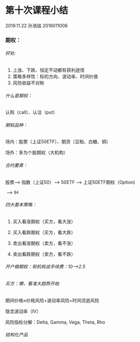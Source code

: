 # 第十次课程小结

2019.11.22  孙浩铭  2016011006

### 期权：

###### 好处:   
1.  上涨、下跌、恒定不动都有获利途径
2.  策略多样性：标的方向、波动率、时间价值
3.  风险收益不对称 

###### 什么是期权：

认购（call）、认沽（put）

###### 期权品种：

场内：股票（上证50ETF）、期货（豆粕、白糖、铜）

场外：多为个股期权（大机构）

###### 合约要素：

股票--> 指数（上证50）--> 50ETF --> 上证50ETF期权（Option)

​                                         --> IH

###### 四大基本策略：

1. 买入看涨期权（买方，看大涨）
2. 买入看跌期权（买方，看大跌）
3. 卖出看涨期权（卖方，看不涨）

4. 卖出看跌期权（卖方，看不跌）

###### 开户做期权：和机构谈手续费：10-->2.5

###### 买方：懒，看准大趋势开始

期间价格≈价格风险+波动率风险+时间流逝风险

隐含波动率（IV）

风险指标分解：Delta, Gamma, Vega, Theta, Rho

###### 结构化产品
